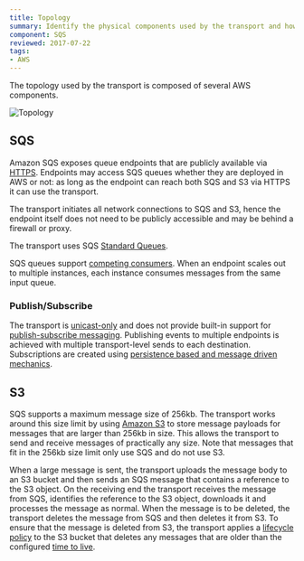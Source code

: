 ```yaml
---
title: Topology
summary: Identify the physical components used by the transport and how they interact.
component: SQS
reviewed: 2017-07-22
tags:
- AWS
---
```


The topology used by the transport is composed of several AWS components.

![Topology](topology.png)


## SQS

Amazon SQS exposes queue endpoints that are publicly available via [HTTPS](https://en.wikipedia.org/wiki/HTTPS). Endpoints may access SQS queues whether they are deployed in AWS or not: as long as the endpoint can reach both SQS and S3 via HTTPS it can use the transport.

The transport initiates all network connections to SQS and S3, hence the endpoint itself does not need to be publicly accessible and may be behind a firewall or proxy.

The transport uses SQS [Standard Queues](http://docs.aws.amazon.com/AWSSimpleQueueService/latest/SQSDeveloperGuide/standard-queues.html).

SQS queues support [competing consumers](http://www.enterpriseintegrationpatterns.com/patterns/messaging/CompetingConsumers.html). When an endpoint scales out to multiple instances, each instance consumes messages from the same input queue.


### Publish/Subscribe

The transport is [unicast-only](/transports/types.md#unicast-only-transports) and does not provide built-in support for [publish-subscribe messaging](/nservicebus/messaging/publish-subscribe/). Publishing events to multiple endpoints is achieved with multiple transport-level sends to each destination. Subscriptions are created using [persistence based and message driven mechanics](/nservicebus/messaging/publish-subscribe/#mechanics-message-driven-persistence-based).


## S3

SQS supports a maximum message size of 256kb. The transport works around this size limit by using [Amazon S3](http://docs.aws.amazon.com/AmazonS3/latest/dev/Welcome.html) to store message payloads for messages that are larger than 256kb in size. This allows the transport to send and receive messages of practically any size. Note that messages that fit in the 256kb size limit only use SQS and do not use S3.

When a large message is sent, the transport uploads the message body to an S3 bucket and then sends an SQS message that contains a reference to the S3 object. On the receiving end the transport receives the message from SQS, identifies the reference to the S3 object, downloads it and processes the message as normal. When the message is to be deleted, the transport deletes the message from SQS and then deletes it from S3. To ensure that the message is deleted from S3, the transport applies a [lifecycle policy](http://docs.aws.amazon.com/AmazonS3/latest/dev/object-lifecycle-mgmt.html) to the S3 bucket that deletes any messages that are older than the configured [time to live](/transports/sqs/configuration-options.md#maxttldays).